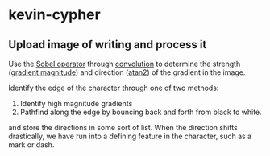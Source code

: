 # kevin-cypher

## Upload image of writing and process it

Use the [Sobel operator](https://en.wikipedia.org/wiki/Sobel_operator) through [convolution](<https://en.wikipedia.org/wiki/Kernel_(image_processing)#Convolution>) to determine the strength ([gradient magnitude](https://en.wikipedia.org/wiki/Sobel_operator#:~:text=to%20give%20the-,gradient%20magnitude,-%2C%20using%3A)) and direction ([atan2](https://en.wikipedia.org/wiki/Sobel_operator#:~:text=gradient%27s%20direction)) of the gradient in the image.

Identify the edge of the character through one of two methods:

1. Identify high magnitude gradients
2. Pathfind along the edge by bouncing back and forth from black to white.

and store the directions in some sort of list. When the direction shifts drastically, we have run into a defining feature in the character, such as a mark or dash.
